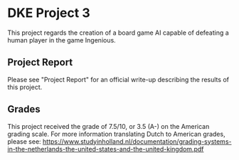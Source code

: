 # DKE Project 3
This project regards the creation of a board game AI capable of defeating a human player in the game Ingenious. 

## Project Report
Please see "Project Report" for an official write-up describing the results of this project.

## Grades
This project received the grade of 7.5/10, or 3.5 (A-) on the American grading scale. For more information translating Dutch to American grades, please see: https://www.studyinholland.nl/documentation/grading-systems-in-the-netherlands-the-united-states-and-the-united-kingdom.pdf 
